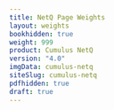```yaml
---
title: NetQ Page Weights
layout: weights
bookhidden: true
weight: 999
product: Cumulus NetQ
version: "4.0"
imgData: cumulus-netq
siteSlug: cumulus-netq
pdfhidden: true
draft: true
---
```


